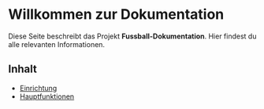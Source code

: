 # Willkommen zur Dokumentation

Diese Seite beschreibt das Projekt **Fussball-Dokumentation**. Hier findest du alle relevanten Informationen.

## Inhalt

- [Einrichtung](docs/setup.md)
- [Hauptfunktionen](docs/features.md)


